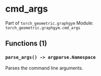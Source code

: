 # cmd_args

Part of `torch_geometric.graphgym`
Module: `torch_geometric.graphgym.cmd_args`

## Functions (1)

### `parse_args() -> argparse.Namespace`

Parses the command line arguments.
